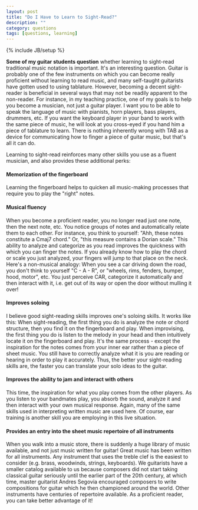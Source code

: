 ```yaml
---
layout: post
title: "Do I Have to Learn to Sight-Read?"
description: ""
category: questions
tags: [questions, learning]
---
```

{% include JB/setup %}

**Some of my guitar students question** whether learning to sight-read traditional music notation is important. It's an interesting question. Guitar is probably one of the few instruments on which you can become really proficient without learning to read music, and many self-taught guitarists have gotten used to using tablature. However, becoming a decent sight-reader is beneficial in several ways that may not be readily apparent to the non-reader. For instance, in my teaching practice, one of my goals is to help you become a musician, not just a guitar player. I want you to be able to speak the language of music with pianists, horn players, bass players, drummers, etc. If you want the keyboard player in your band to work with the same piece of music, he will look at you cross-eyed if you hand him a piece of tablature to learn. There is nothing inherently wrong with TAB as a device for communicating how to finger a piece of guitar music, but that's all it can do.

Learning to sight-read reinforces many other skills you use as a fluent musician, and also provides these additional perks:

#### Memorization of the fingerboard
Learning the fingerboard helps to quicken all music-making processes that require you to play the "right" notes.

#### Musical fluency
When you become a proficient reader, you no longer read just one note, then the next note, etc. You notice groups of notes and automatically relate them to each other. For instance, you think to yourself: "Ahh, these notes constitute a Cmaj7 chord." Or, "this measure contains a Dorian scale." This ability to analyze and categorize as you read improves the quickness with which you can finger the notes. If you already know how to play the chord or scale you just analyzed, your fingers will jump to that place on the neck. Here's a non-musical analogy: When you see a car driving down the road, you don't think to yourself "C - A - R", or "wheels, rims, fenders, bumper, hood, motor", etc. You just perceive CAR, categorize it automatically and then interact with it, i.e. get out of its way or open the door without mulling it over!

#### Improves soloing
I believe good sight-reading skills improves one's soloing skills. It works like this: When sight-reading, the first thing you do is analyze the note or chord structure, then you find it on the fingerboard and play. When improvising, the first thing you do is listen to the melody in your head and then intuitively locate it on the fingerboard and play. It's the same process - except the inspiration for the notes comes from your inner ear rather than a piece of sheet music. You still have to correctly analyze what it is you are reading or hearing in order to play it accurately. Thus, the better your sight-reading skills are, the faster you can translate your solo ideas to the guitar.

#### Improves the ability to jam and interact with others
This time, the inspiration for what you play comes from the other players. As you listen to your bandmates play, you absorb the sound, analyze it and then interact with your own musical response. Again, many of the same skills used in interpreting written music are used here. Of course, ear training is another skill you are employing in this live situation.

#### Provides an entry into the sheet music repertoire of all instruments
When you walk into a music store, there is suddenly a huge library of music available, and not just music written for guitar! Great music has been written for all instruments. Any instrument that uses the treble clef is the easiest to consider (e.g. brass, woodwinds, strings, keyboards). We guitarists have a smaller catalog available to us because composers did not start taking classical guitar seriously until the earlier part of the 20th century, at which time, master guitarist Andres Segovia encouraged composers to write compositions for guitar which he then championed around the world. Other instruments have centuries of repertoire available. As a proficient reader, you can take better advantage of it!
